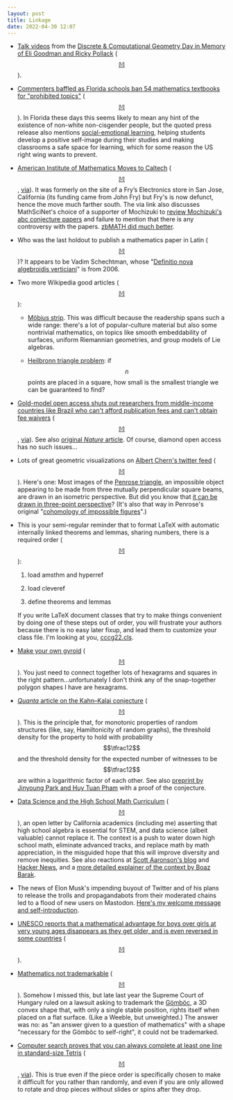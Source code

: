 ```yaml
---
layout: post
title: Linkage
date: 2022-04-30 12:07
---
```

* [Talk videos](https://youtube.com/playlist?list=PLl18CMjwy1yZmhwbMW6THPbu8vluKDrEz) from the [Discrete & Computational Geometry Day in Memory of Eli Goodman and Ricky Pollack](https://math.nyu.edu/faculty/pollack/seminar/spring22/DCGDay22.html) <span style="white-space:nowrap">([$$\mathbb{M}$$](https://mastodon.social/@sarielhp/108141757413063563)).</span>

* [Commenters baffled as Florida schools ban 54 mathematics textbooks for "prohibited topics"](https://boingboing.net/2022/04/17/i-would-love-to-see-examples-of-what-florida-found-unacceptable-in-those-math-textbooks.html) <span style="white-space:nowrap">([$$\mathbb{M}$$](https://mathstodon.xyz/@11011110/108148774015958780)).</span> In Florida these days this seems likely to mean any hint of the existence of non-white non-cisgender people, but the quoted press release also mentions [social-emotional learning](https://en.wikipedia.org/wiki/Social%E2%80%93emotional_learning), helping students develop a positive self-image during their studies and making classrooms a safe space for learning, which for some reason the US right wing wants to prevent.

* [American Institute of Mathematics Moves to Caltech](https://www.caltech.edu/about/news/american-institute-of-mathematics-moves-to-caltech) <span style="white-space:nowrap">([$$\mathbb{M}$$](https://mathstodon.xyz/@11011110/108154533641166847),</span> [via](https://www.math.columbia.edu/~woit/wordpress/?p=12775)). It was formerly on the site of a Fry’s Electronics store in San Jose, California (its funding came from John Fry) but Fry's is now defunct, hence the move much farther south. The via link also discusses MathSciNet's choice of a supporter of Mochizuki to [review Mochizuki's abc conjecture papers](https://mathscinet.ams.org/mathscinet-getitem?mr=4225476) and failure to mention that there is any controversy with the papers. [zbMATH did much better](https://zbmath.org/1465.14002).

* Who was the last holdout to publish a mathematics paper in Latin <span style="white-space:nowrap">([$$\mathbb{M}$$](https://mathstodon.xyz/@11011110/108160261381422211))?</span> It appears to be Vadim Schechtman, whose "[Definitio nova algebroidis verticiani](https://doi.org/10.1007/0-8176-4478-4_18)" is from 2006.

* Two more Wikipedia good articles <span style="white-space:nowrap">([$$\mathbb{M}$$](https://mathstodon.xyz/@11011110/108168292013780341)):</span>

  * [Möbius strip](https://en.wikipedia.org/wiki/M%C3%B6bius_strip). This was difficult because the readership spans such a wide range: there's a lot of popular-culture material but also some nontrivial mathematics, on topics like smooth embeddability of surfaces, uniform Riemannian geometries, and group models of Lie algebras.

  * [Heilbronn triangle problem](https://en.wikipedia.org/wiki/Heilbronn_triangle_problem): if $$n$$ points are placed in a square, how small is the smallest triangle we can be guaranteed to find?

* [Gold-model open access shuts out researchers from middle-income countries like Brazil who can't afford publication fees and can't obtain fee waivers](https://www.timeshighereducation.com/opinion/open-access-closed-middle-income-countries) <span style="white-space:nowrap">([$$\mathbb{M}$$](https://mathstodon.xyz/@11011110/108174468963868095), </span> [via](https://retractionwatch.com/2022/04/16/weekend-reads-white-academics-book-about-black-feminism-pulled-retraction-notices-as-a-genre-forget-the-scientific-paper/)). See also [original _Nature_ article](https://www.nature.com/articles/d41586-022-00864-3).
Of course, diamond open access has no such issues...

* Lots of great geometric visualizations on [Albert Chern's twitter feed](https://twitter.com/theAlbertChern) <span style="white-space:nowrap">([$$\mathbb{M}$$](https://mathstodon.xyz/@11011110/108180116083608611)).</span> Here's one: Most images of the [Penrose triangle](https://en.wikipedia.org/wiki/Penrose_triangle), an impossible object appearing to be made from three mutually perpendicular square beams, are drawn in an isometric perspective. But did you know that [it can be drawn in three-point perspective](https://twitter.com/theAlbertChern/status/1392028293596028930)? (It's also that way in Penrose's original "[cohomology of impossible figures](https://www.iri.upc.edu/people/ros/StructuralTopology/ST17/st17-05-a2-ocr.pdf)".)

* This is your semi-regular reminder that to format LaTeX with automatic internally linked theorems and lemmas, sharing numbers, there is a required order <span style="white-space:nowrap">([$$\mathbb{M}$$](https://mathstodon.xyz/@11011110/108185458546061752)):</span> 

  1. load amsthm and hyperref

  2. load cleveref

  3. define theorems and lemmas

  If you write LaTeX document classes that try to make things convenient by doing one of these steps out of order, you will frustrate your authors because there is no easy later fixup, and lead them to customize your class file. I'm looking at you, [cccg22.cls](https://www.ryerson.ca/canadian-conference-computational-geometry-2022/submission/).

* [Make your own gyroid](https://minimalsurfaces.blog/2018/12/23/make-your-own-gyroid/) <span style="white-space:nowrap">([$$\mathbb{M}$$](https://mathstodon.xyz/@11011110/108191418595804372)).</span> You just need to connect together lots of hexagrams and squares in the right pattern...unfortunately I don't think any of the snap-together polygon shapes I have are hexagrams.

* [_Quanta_ article on the Kahn–Kalai conjecture](https://www.quantamagazine.org/elegant-six-page-proof-reveals-the-emergence-of-random-structure-20220425/) <span style="white-space:nowrap">([$$\mathbb{M}$$](https://mathstodon.xyz/@btcprox/108196065209167912)).</span> This is the principle that, for monotonic properties of random structures (like, say, Hamiltonicity of random graphs), the threshold density for the property to hold with probability $$\tfrac12$$ and the threshold density for the expected number of witnesses to be $$\tfrac12$$ are within a logarithmic factor of each other. See also [preprint by Jinyoung Park and Huy Tuan Pham](https://arxiv.org/abs/2203.17207) with a proof of the conjecture.

* [Data Science and the High School Math Curriculum](https://sites.google.com/view/mathindatamatters/home) <span style="white-space:nowrap">([$$\mathbb{M}$$](https://mathstodon.xyz/@11011110/108200062099969634)),</span> an open letter by California academics (including me) asserting that high school algebra is essential for STEM, and data science (albeit valuable) cannot replace it. The context is a push to water down high school math, eliminate advanced tracks, and replace math by math appreciation, in the misguided hope that this will improve diversity and remove inequities. See also reactions at [Scott Aaronson's blog](https://scottaaronson.blog/?p=6389) and [Hacker News](https://news.ycombinator.com/item?id=31170431), and a [more detailed explainer of the context by Boaz Barak](https://windowsontheory.org/2022/04/27/a-personal-faq-on-the-math-education-controversies/).

* The news of Elon Musk's impending buyout of Twitter and of his plans to release the trolls and propagandabots from their moderated chains led to a flood of new users on Mastodon. [Here's my welcome message and self-introduction](https://mathstodon.xyz/@11011110/108206072769622175).

* [UNESCO reports that a mathematical advantage for boys over girls at very young ages disappears as they get older, and is even reversed in some countries](https://www.unesco.org/en/articles/girls-performance-mathematics-now-equal-boys-unesco-report) <span style="white-space:nowrap">([$$\mathbb{M}$$](https://mathstodon.xyz/@btcprox/108212750902862362)).</span>

* [Mathematics not trademarkable](http://trademarkblog.kluweriplaw.com/2021/12/06/gomboc-3-the-final-decision/) <span style="white-space:nowrap">([$$\mathbb{M}$$](https://mathstodon.xyz/@11011110/108219360525065087)).</span> Somehow I missed this, but late last year the Supreme Court of Hungary ruled on a lawsuit asking to trademark the [Gömböc](https://en.wikipedia.org/wiki/G%C3%B6mb%C3%B6c), a 3D convex shape that, with only a single stable position, rights itself when placed on a flat surface. (Like a Weeble, but unweighted.) The answer was no: as "an answer given to a question of mathematics" with a shape "necessary for the Gömböc to self-right", it could not be trademarked.

* [Computer search proves that you can always complete at least one line in standard-size Tetris](https://a3nm.net/blog/adversarial_tetris.html) <span style="white-space:nowrap">([$$\mathbb{M}$$](https://mathstodon.xyz/@11011110/108222482587123946),</span> [via](https://www.metafilter.com/195140/Beastly-AIs-known-to-let-the-piece-mmmdrop)). This is true even if the piece order is specifically chosen to make it difficult for you rather than randomly, and even if you are only allowed to rotate and drop pieces without slides or spins after they drop.